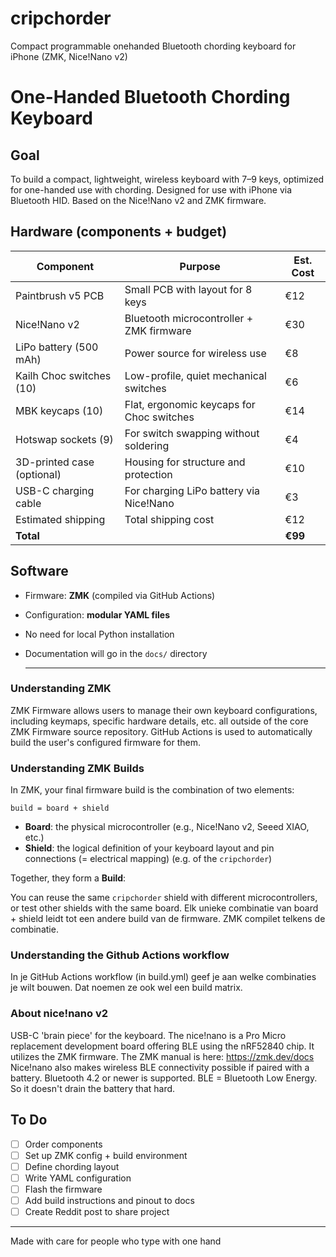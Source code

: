 <!-- This file is for describing and explaining the project -->

# cripchorder
Compact programmable onehanded Bluetooth chording keyboard for iPhone (ZMK, Nice!Nano v2)

# One-Handed Bluetooth Chording Keyboard

## Goal
To build a compact, lightweight, wireless keyboard with 7–9 keys, optimized for one-handed use with chording. Designed for use with iPhone via Bluetooth HID. Based on the Nice!Nano v2 and ZMK firmware.

## Hardware (components + budget)

| Component                 | Purpose                                      | Est. Cost |
|--------------------------|----------------------------------------------|-----------|
| Paintbrush v5 PCB          | Small PCB with layout for 8 keys             | €12       |
| Nice!Nano v2             | Bluetooth microcontroller + ZMK firmware     | €30       |
| LiPo battery (500 mAh)   | Power source for wireless use                | €8        |
| Kailh Choc switches (10) | Low-profile, quiet mechanical switches       | €6        |
| MBK keycaps (10)         | Flat, ergonomic keycaps for Choc switches    | €14       |
| Hotswap sockets (9)      | For switch swapping without soldering        | €4        |
| 3D-printed case (optional)| Housing for structure and protection        | €10       |
| USB-C charging cable     | For charging LiPo battery via Nice!Nano      | €3        |
| Estimated shipping       | Total shipping cost                          | €12       |
| **Total**                |                                              | **€99**   |

## Software

- Firmware: **ZMK** (compiled via GitHub Actions)
- Configuration: **modular YAML files**
- No need for local Python installation
- Documentation will go in the `docs/` directory

  ---
### Understanding ZMK
ZMK Firmware allows users to manage their own keyboard configurations, including keymaps, specific hardware details, etc. all outside of the core ZMK Firmware source repository.
GitHub Actions is used to automatically build the user's configured firmware for them.

###  Understanding ZMK Builds

In ZMK, your final firmware build is the combination of two elements:

`build = board + shield`

- **Board**: the physical microcontroller (e.g., Nice!Nano v2, Seeed XIAO, etc.)
- **Shield**: the logical definition of your keyboard layout and pin connections (= electrical mapping) (e.g. of the  `cripchorder`)

Together, they form a **Build**:

You can reuse the same `cripchorder` shield with different microcontrollers, 
or test other shields with the same board. Elk unieke combinatie van board + shield leidt tot een andere build van de firmware. ZMK compilet telkens de combinatie. 

### Understanding the Github Actions workflow
In je GitHub Actions workflow (in build.yml) geef je aan welke combinaties je wilt bouwen. Dat noemen ze ook wel een build matrix.

### About nice!nano v2
USB-C 'brain piece' for the keyboard.
The nice!nano is a Pro Micro replacement development board offering BLE using the nRF52840 chip.
It utilizes the ZMK firmware. The ZMK manual is here: https://zmk.dev/docs
Nice!nano also makes wireless BLE connectivity possible if paired with a battery.
Bluetooth 4.2 or newer is supported.
BLE = Bluetooth Low Energy. So it doesn't drain the battery that hard.


## To Do

- [ ] Order components
- [ ] Set up ZMK config + build environment
- [ ] Define chording layout
- [ ] Write YAML configuration
- [ ] Flash the firmware
- [ ] Add build instructions and pinout to docs
- [ ] Create Reddit post to share project

---

Made with care for people who type with one hand
